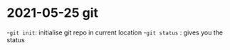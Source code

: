 # 2021-05-25 git
-`git init`: initialise git repo in current location
-`git status` : gives you the status
